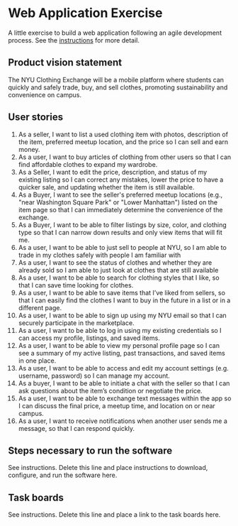 # Web Application Exercise

A little exercise to build a web application following an agile development process. See the [instructions](instructions.md) for more detail.

## Product vision statement

The NYU Clothing Exchange will be a mobile platform where students can quickly and safely trade, buy, and sell clothes, promoting sustainability and convenience on campus.

## User stories

1. As a seller, I want to list a used clothing item with photos, description of the item, preferred meetup location, and the price so I can sell and earn money.
2. As a user, I want to buy articles of clothing from other users so that I can find affordable clothes to expand my wardrobe.
3. As a Seller, I want to edit the price, description, and status of my existing listing so I can correct any mistakes, lower the price to have a quicker sale, and updating whether the item is still available.
4. As a Buyer, I want to see the seller's preferred meetup locations (e.g., "near Washington Square Park" or "Lower Manhattan") listed on the item page so that I can immediately determine the convenience of the exchange.
6. As a Buyer, I want to be able to filter listings by size, color, and clothing type so that I can narrow down results and only view items that will fit me.
7. As a user, I want to be able to just sell to people at NYU, so I am able to trade in my clothes safely with people I am familiar with
8. As a user, I want to see the status of clothes and whether they are already sold so I am able to just look at clothes that are still available
9. As a user, I want to be able to search for clothing styles that I like, so that I can save time looking for clothes.
10. As a user, I want to be able to save items that I’ve liked from sellers, so that I can easily find the clothes I want to buy in the future in a list or in a different page.
11. As a user, I want to be able to sign up using my NYU email so that I can securely participate in the marketplace.
12. As a user, I want to be able to log in using my existing credentials so I can access my profile, listings, and saved items.
13. As a user, I want to be able to view my personal profile page so I can see a summary of my active listing, past transactions, and saved items in one place.
15. As a user, I want to be able to access and edit my account settings (e.g. username, password) so I can manage my account.
16. As a buyer, I want to be able to initiate a chat with the seller so that I can ask questions about the item’s condition or negotiate the price.
17. As a user, I want to be able to exchange text messages within the app so I can discuss the final price, a meetup time, and location on or near campus.
18. As a user, I want to receive notifications when another user sends me a message, so that I can respond quickly.

## Steps necessary to run the software

See instructions. Delete this line and place instructions to download, configure, and run the software here.

## Task boards

See instructions. Delete this line and place a link to the task boards here.
